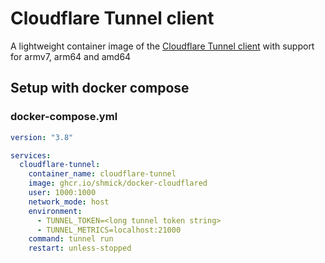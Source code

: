 # Cloudflare Tunnel client
A lightweight container image of the [Cloudflare Tunnel client](https://github.com/cloudflare/cloudflared) with support for armv7, arm64 and amd64

## Setup with docker compose

### docker-compose.yml
```yaml
version: "3.8"

services:
  cloudflare-tunnel:
    container_name: cloudflare-tunnel
    image: ghcr.io/shmick/docker-cloudflared
    user: 1000:1000
    network_mode: host
    environment: 
      - TUNNEL_TOKEN=<long tunnel token string>
      - TUNNEL_METRICS=localhost:21000
    command: tunnel run
    restart: unless-stopped
```
